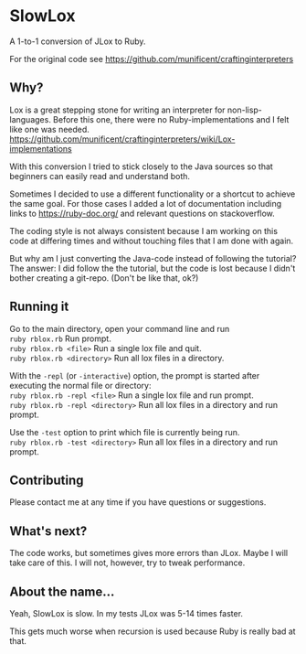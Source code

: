 # SlowLox

A 1-to-1 conversion of JLox to Ruby.

For the original code see https://github.com/munificent/craftinginterpreters

## Why?

Lox is a great stepping stone for writing an interpreter for non-lisp-languages. Before this one, there were no Ruby-implementations and I felt like one was needed.
https://github.com/munificent/craftinginterpreters/wiki/Lox-implementations

With this conversion I tried to stick closely to the Java sources so
that beginners can easily read and understand both.

Sometimes I decided to use a different functionality or a shortcut to
achieve the same goal. For those cases I added a lot of documentation
including links to https://ruby-doc.org/ and relevant questions on
stackoverflow.

The coding style is not always consistent because I am working on this code at differing times and without touching files that I am done with again.

But why am I just converting the Java-code instead of following the tutorial?  
The answer: I did follow the the tutorial, but the code is lost because I 
didn't bother creating a git-repo. (Don't be like that, ok?)

## Running it

Go to the main directory, open your command line and run  
``ruby rblox.rb`` Run prompt.  
``ruby rblox.rb <file>`` Run a single lox file and quit.  
``ruby rblox.rb <directory>`` Run all lox files in a directory.  

With the `-repl` (or `-interactive`) option, the prompt is started after executing the normal file or directory:  
``ruby rblox.rb -repl <file>`` Run a single lox file and run prompt.  
``ruby rblox.rb -repl <directory>`` Run all lox files in a directory and run prompt.  

Use the `-test` option to print which file is currently being run.  
``ruby rblox.rb -test <directory>`` Run all lox files in a directory and run prompt.  

## Contributing

Please contact me at any time if you have questions or suggestions.

## What's next?

The code works, but sometimes gives more errors than JLox. Maybe I will take care of this. I will not, however, try to tweak performance.

## About the name...

Yeah, SlowLox is slow. In my tests JLox was 5-14 times faster.

This gets much worse when recursion is used because Ruby is really bad at that.
